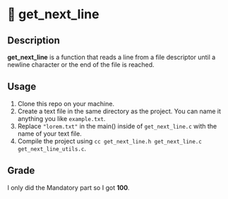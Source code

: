 # 📜 get_next_line

## Description
**get_next_line** is a function that reads a line from a file descriptor until a newline character or the end of the file is reached.

## Usage
1. Clone this repo on your machine.
2. Create a text file in the same directory as the project. You can name it anything you like `example.txt`.
3. Replace `"lorem.txt"` in the main() inside of `get_next_line.c` with the name of your text file.
4. Compile the project using `cc get_next_line.h get_next_line.c get_next_line_utils.c`.

## Grade
I only did the Mandatory part so I got **100**.
